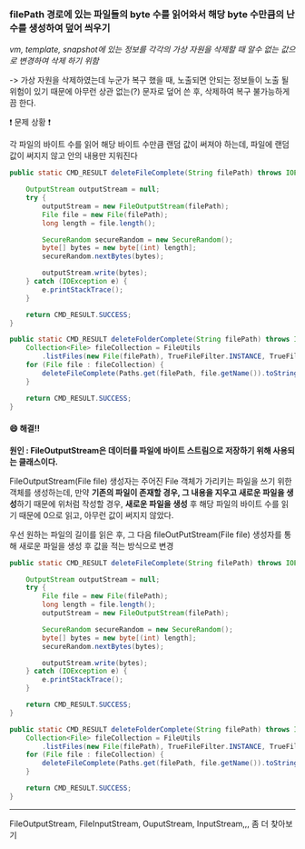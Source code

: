 

### filePath 경로에 있는 파일들의 byte 수를 읽어와서 해당 byte 수만큼의 난수를 생성하여 덮어 씌우기

*vm, template, snapshot에 있는 정보를 각각의 가상 자원을 삭제할 때 알수 없는 값으로 변경하여 삭제 하기 위함*

-> 가상 자원을 삭제하였는데 누군가 복구 했을 때, 노출되면 안되는 정보들이 노출 될 위험이 있기 때문에 아무런 상관 없는(?) 문자로 덮어 쓴 후, 삭제하여 복구 불가능하게끔 한다.



:exclamation: 문제 상황 :exclamation:

각 파일의 바이트 수를 읽어 해당 바이트 수만큼 랜덤 값이 써져야 하는데, 파일에 랜덤 값이 써지지 않고 안의 내용만 지워진다

```java
public static CMD_RESULT deleteFileComplete(String filePath) throws IOException {

	OutputStream outputStream = null;
	try {
		outputStream = new FileOutputStream(filePath);
		File file = new File(filePath);
		long length = file.length();

		SecureRandom secureRandom = new SecureRandom();
		byte[] bytes = new byte[(int) length];
		secureRandom.nextBytes(bytes);

		outputStream.write(bytes);
	} catch (IOException e) {
		e.printStackTrace();
	}

	return CMD_RESULT.SUCCESS;
}

public static CMD_RESULT deleteFolderComplete(String filePath) throws IOException {
	Collection<File> fileCollection = FileUtils
        .listFiles(new File(filePath), TrueFileFilter.INSTANCE, TrueFileFilter.INSTANCE);
	for (File file : fileCollection) {
		deleteFileComplete(Paths.get(filePath, file.getName()).toString());
	}

	return CMD_RESULT.SUCCESS;
}
```





#### **:smile: 해결!!**

**원인 : FileOutputStream은 데이터를 파일에 바이트 스트림으로 저장하기 위해 사용되는 클래스이다.**

FileOutputStream(File file) 생성자는 주어진 File 객체가 가리키는 파일을 쓰기 위한 객체를 생성하는데, 만약 **기존의 파일이 존재할 경우, 그 내용을 지우고 새로운 파일을 생성**하기 때문에 위처럼 작성할 경우, **새로운 파일을 생성** 후 해당 파일의 바이트 수를 읽기 때문에 0으로 읽고, 아무런 값이 써지지 않았다. 

우선 원하는 파일의 길이를 읽은 후, 그 다음 fileOutPutStream(File file) 생성자를 통해 새로운 파일을 생성 후 값을 적는 방식으로 변경

```java
public static CMD_RESULT deleteFileComplete(String filePath) throws IOException {

	OutputStream outputStream = null;
	try {
		File file = new File(filePath);
		long length = file.length();
		outputStream = new FileOutputStream(filePath);

		SecureRandom secureRandom = new SecureRandom();
		byte[] bytes = new byte[(int) length];
		secureRandom.nextBytes(bytes);

		outputStream.write(bytes);
	} catch (IOException e) {
		e.printStackTrace();
	}

	return CMD_RESULT.SUCCESS;
}

public static CMD_RESULT deleteFolderComplete(String filePath) throws IOException {
	Collection<File> fileCollection = FileUtils
        .listFiles(new File(filePath), TrueFileFilter.INSTANCE, TrueFileFilter.INSTANCE);
	for (File file : fileCollection) {
		deleteFileComplete(Paths.get(filePath, file.getName()).toString());
	}

	return CMD_RESULT.SUCCESS;
}
```







-------

FileOutputStream, FileInputStream, OuputStream, InputStream,,, 좀 더 찾아보기